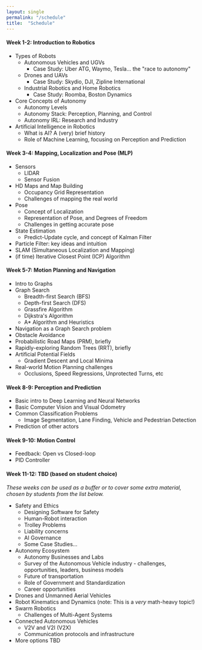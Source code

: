 ```yaml
---
layout: single
permalink: "/schedule"
title:  "Schedule"
---
```


#### Week 1-2: Introduction to Robotics
- Types of Robots
    - Autonomous Vehicles and UGVs
        - Case Study: Uber ATG, Waymo, Tesla... the "race to autonomy"
    - Drones and UAVs
        - Case Study: Skydio, DJI, Zipline International
    - Industrial Robotics and Home Robotics
        - Case Study: Roomba, Boston Dynamics
- Core Concepts of Autonomy
    - Autonomy Levels
    - Autonomy Stack: Perception, Planning, and Control
    - Autonomy IRL: Research and Industry
- Artificial Intelligence in Robotics
    - What is AI? A (very) brief history
    - Role of Machine Learning, focusing on Perception and Prediction

#### Week 3-4: Mapping, Localization and Pose (MLP)
- Sensors
    - LIDAR
    - Sensor Fusion
- HD Maps and Map Building
    - Occupancy Grid Representation
    - Challenges of mapping the real world
- Pose
    - Concept of Localization
    - Representation of Pose, and Degrees of Freedom
    - Challenges in getting accurate pose
- State Estimation
    - Predict-Update cycle, and concept of Kalman Filter
- Particle Filter: key ideas and intuition
- SLAM (Simultaneous Localization and Mapping)
- (if time) Iterative Closest Point (ICP) Algorithm

#### Week 5-7: Motion Planning and Navigation
- Intro to Graphs
- Graph Search
    - Breadth-first Search (BFS)
    - Depth-first Search (DFS)
    - Grassfire Algorithm
    - Dijkstra's Algorithm
    - A* Algorithm and Heuristics
- Navigation as a Graph Search problem
- Obstacle Avoidance
- Probabilistic Road Maps (PRM), briefly
- Rapidly-exploring Random Trees (RRT), briefly
- Artificial Potential Fields
    - Gradient Descent and Local Minima
- Real-world Motion Planning challenges
    - Occlusions, Speed Regressions, Unprotected Turns, etc

#### Week 8-9: Perception and Prediction
- Basic intro to Deep Learning and Neural Networks
- Basic Computer Vision and Visual Odometry
- Common Classification Problems
    - Image Segmentation, Lane Finding, Vehicle and Pedestrian Detection
- Prediction of other actors

#### Week 9-10: Motion Control
- Feedback: Open vs Closed-loop
- PID Controller

#### Week 11-12: TBD (based on student choice)
_These weeks can be used as a buffer or to cover some extra material, chosen by students from the list below._
- Safety and Ethics
    - Designing Software for Safety
    - Human-Robot interaction
    - Trolley Problems
    - Liability concerns
    - AI Governance
    - Some Case Studies...
- Autonomy Ecosystem
    - Autonomy Businesses and Labs
    - Survey of the Autonomous Vehicle industry - challenges, opportunities, leaders, business models
    - Future of transportation
    - Role of Government and Standardization
    - Career opportunities
- Drones and Unmanned Aerial Vehicles
- Robot Kinematics and Dynamics (note: This is a _very_ math-heavy topic!)
- Swarm Robotics
    - Challenges of Multi-Agent Systems
- Connected Autonomous Vehicles
    - V2V and V2I (V2X)
    - Communication protocols and infrastructure
- More options TBD
